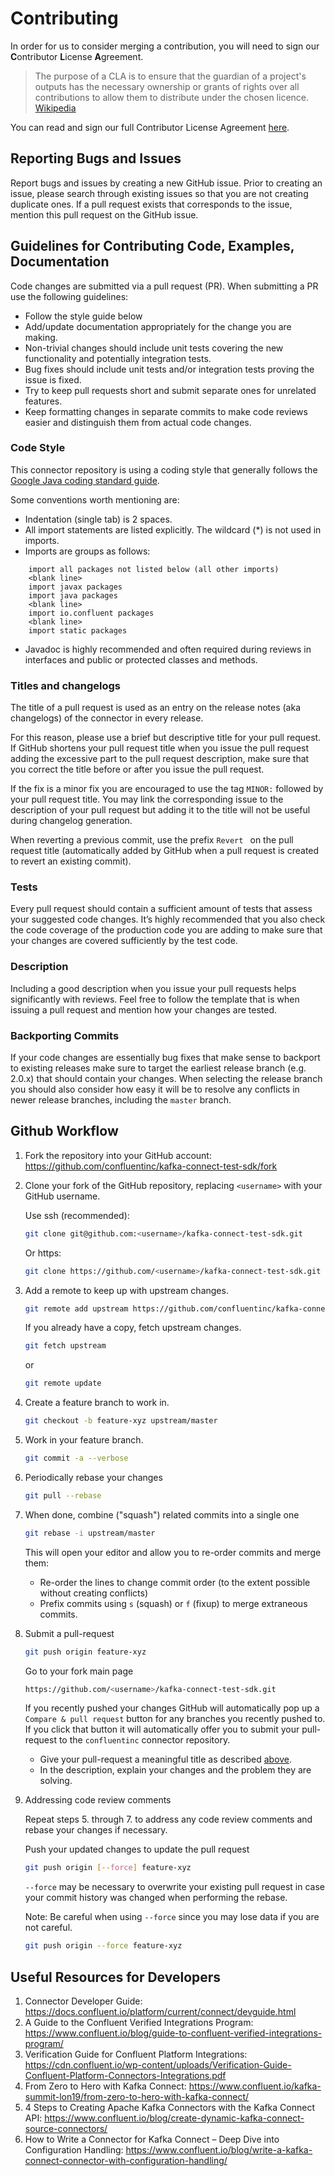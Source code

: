 # Contributing

In order for us to consider merging a contribution, you will need to sign our
**C**ontributor **L**icense **A**greement.

> The purpose of a CLA is to ensure that the guardian of a project's outputs has the necessary ownership or grants of rights over all contributions to allow them to distribute under the chosen licence.
> [Wikipedia](http://en.wikipedia.org/wiki/Contributor_License_Agreement)

You can read and sign our full Contributor License Agreement [here](http://clabot.confluent.io/cla).

## Reporting Bugs and Issues

Report bugs and issues by creating a new GitHub issue. Prior to creating an issue, please search
through existing issues so that you are not creating duplicate ones. If a pull request exists that
corresponds to the issue, mention this pull request on the GitHub issue.

## Guidelines for Contributing Code, Examples, Documentation

Code changes are submitted via a pull request (PR). When submitting a PR use the following
guidelines:

* Follow the style guide below
* Add/update documentation appropriately for the change you are making.
* Non-trivial changes should include unit tests covering the new functionality and potentially integration tests.
* Bug fixes should include unit tests and/or integration tests proving the issue is fixed.
* Try to keep pull requests short and submit separate ones for unrelated features.
* Keep formatting changes in separate commits to make code reviews easier and distinguish them from actual code changes.

### Code Style
This connector repository is using a coding style that generally follows the [Google Java coding standard guide](https://google.github.io/styleguide/javaguide.html).

Some conventions worth mentioning are:

* Indentation (single tab) is 2 spaces.
* All import statements are listed explicitly. The wildcard (*) is not used in imports.
* Imports are groups as follows:
```
    import all packages not listed below (all other imports)
    <blank line>
    import javax packages
    import java packages
    <blank line>
    import io.confluent packages
    <blank line>
    import static packages
```
* Javadoc is highly recommended and often required during reviews in interfaces and public or protected classes and methods.

### Titles and changelogs

The title of a pull request is used as an entry on the release notes (aka changelogs) of the
connector in every release.

For this reason, please use a brief but descriptive title for your pull request. If GitHub shortens
your pull request title when you issue the pull request adding the excessive part to the pull
request description, make sure that you correct the title before or after you issue the pull
request.

If the fix is a minor fix you are encouraged to use the tag `MINOR:` followed by your pull request
title. You may link the corresponding issue to the description of your pull request but adding it to
the title will not be useful during changelog generation.

When reverting a previous commit, use the prefix `Revert ` on the pull request title (automatically
added by GitHub when a pull request is created to revert an existing commit).

### Tests
Every pull request should contain a sufficient amount of tests that assess your suggested code
changes. It’s highly recommended that you also check the code coverage of the production code you
are adding to make sure that your changes are covered sufficiently by the test code.

### Description
Including a good description when you issue your pull requests helps significantly with reviews.
Feel free to follow the template that is when issuing a pull request and mention how your changes
are tested.

### Backporting Commits
If your code changes are essentially bug fixes that make sense to backport to existing releases make sure to target the earliest release branch (e.g. 2.0.x) that should contain your changes. When selecting the release branch you should also consider how easy it will be to resolve any conflicts in newer release branches, including the `master` branch.

## Github Workflow

1. Fork the repository into your GitHub account: https://github.com/confluentinc/kafka-connect-test-sdk/fork

2. Clone your fork of the GitHub repository, replacing `<username>` with your GitHub username.

   Use ssh (recommended):

    ```bash
    git clone git@github.com:<username>/kafka-connect-test-sdk.git
    ```

   Or https:

    ```bash
    git clone https://github.com/<username>/kafka-connect-test-sdk.git
    ```

3. Add a remote to keep up with upstream changes.

    ```bash
    git remote add upstream https://github.com/confluentinc/kafka-connect-test-sdk.git
    ```

   If you already have a copy, fetch upstream changes.

    ```bash
    git fetch upstream
    ```

   or

    ```bash
    git remote update
    ```

4. Create a feature branch to work in.

    ```bash
    git checkout -b feature-xyz upstream/master
    ```

5. Work in your feature branch.

    ```bash
    git commit -a --verbose
    ```

6. Periodically rebase your changes

    ```bash
    git pull --rebase
    ```

7. When done, combine ("squash") related commits into a single one

    ```bash
    git rebase -i upstream/master
    ```

   This will open your editor and allow you to re-order commits and merge them:
    - Re-order the lines to change commit order (to the extent possible without creating conflicts)
    - Prefix commits using `s` (squash) or `f` (fixup) to merge extraneous commits.

8. Submit a pull-request

    ```bash
    git push origin feature-xyz
    ```

   Go to your fork main page

    ```bash
    https://github.com/<username>/kafka-connect-test-sdk.git
    ```

   If you recently pushed your changes GitHub will automatically pop up a `Compare & pull request`
   button for any branches you recently pushed to. If you click that button it will automatically
   offer you to submit your pull-request to the `confluentinc` connector repository.

    - Give your pull-request a meaningful title as described [above](#titles-and-changelogs).
    - In the description, explain your changes and the problem they are solving.

9. Addressing code review comments

   Repeat steps 5. through 7. to address any code review comments and rebase your changes if necessary.

   Push your updated changes to update the pull request

    ```bash
    git push origin [--force] feature-xyz
    ```

   `--force` may be necessary to overwrite your existing pull request in case your
   commit history was changed when performing the rebase.

   Note: Be careful when using `--force` since you may lose data if you are not careful.

    ```bash
    git push origin --force feature-xyz
    ```

## Useful Resources for Developers

1. Connector Developer Guide: https://docs.confluent.io/platform/current/connect/devguide.html
2. A Guide to the Confluent Verified Integrations Program: https://www.confluent.io/blog/guide-to-confluent-verified-integrations-program/
3. Verification Guide for Confluent Platform Integrations: https://cdn.confluent.io/wp-content/uploads/Verification-Guide-Confluent-Platform-Connectors-Integrations.pdf
4. From Zero to Hero with Kafka Connect: https://www.confluent.io/kafka-summit-lon19/from-zero-to-hero-with-kafka-connect/
5. 4 Steps to Creating Apache Kafka Connectors with the Kafka Connect API: https://www.confluent.io/blog/create-dynamic-kafka-connect-source-connectors/
6. How to Write a Connector for Kafka Connect – Deep Dive into Configuration Handling: https://www.confluent.io/blog/write-a-kafka-connect-connector-with-configuration-handling/

